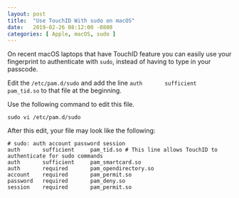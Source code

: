 ```yaml
---
layout: post
title:  "Use TouchID With sudo on macOS"
date:   2019-02-26 08:12:00 -0800
categories: [ Apple, macOS, sudo ]
---
```


On recent macOS laptops that have TouchID feature you can easily use your
fingerprint to authenticate with `sudo`, instead of having to type in your
passcode.	

Edit the `/etc/pam.d/sudo` and add the line `auth       sufficient     pam_tid.so`
to that file at the beginning.

Use the following command to edit this file.

    sudo vi /etc/pam.d/sudo

After this edit, your file may look like the following:

    # sudo: auth account password session
    auth       sufficient     pam_tid.so # This line allows TouchID to authenticate for sudo commands
    auth       sufficient     pam_smartcard.so
    auth       required       pam_opendirectory.so
    account    required       pam_permit.so
    password   required       pam_deny.so
    session    required       pam_permit.so


